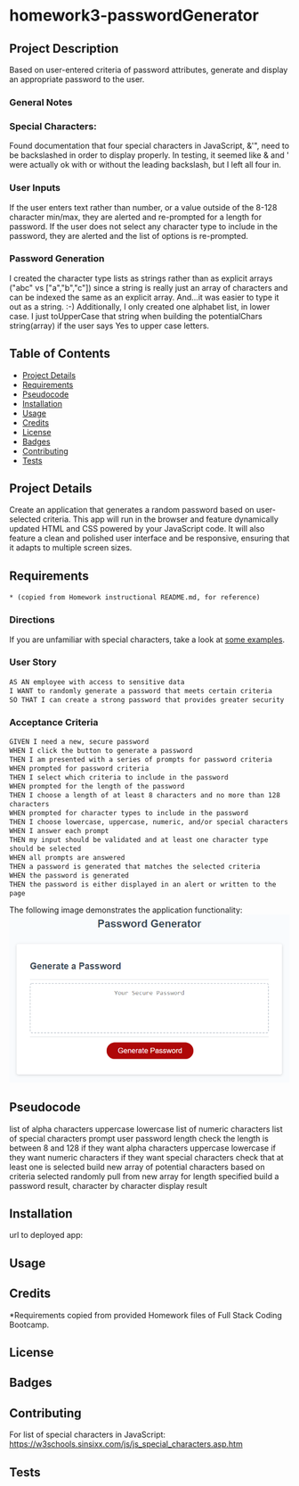 # homework3-passwordGenerator

## Project Description
Based on user-entered criteria of password attributes, generate and display an appropriate password to the user.

### General Notes
### Special Characters:
Found documentation that four special characters in JavaScript, &\'", need to be backslashed in order to display properly. In testing, it seemed like & and ' were actually ok with or without the leading backslash, but I left all four in.
### User Inputs
If the user enters text rather than number, or a value outside of the 8-128 character min/max, they are alerted and re-prompted for a length for password. If the user does not select any character type to include in the password, they are alerted and the list of options is re-prompted.
### Password Generation
I created the character type lists as strings rather than as explicit arrays ("abc" vs ["a","b","c"]) since a string is really just an array of characters and can be indexed the same as an explicit array. And...it was easier to type it out as a string. :-) Additionally, I only created one alphabet list, in lower case. I just toUpperCase that string when building the potentialChars string(array) if the user says Yes to upper case letters.

## Table of Contents
* [Project Details](#project-details)
* [Requirements](#requirements)
* [Pseudocode](#pseudocode)
* [Installation](#installation)
* [Usage](#usage)
* [Credits](#credits)
* [License](#license)
* [Badges](#badges)
* [Contributing](#contributing)
* [Tests](#tests)

## Project Details
Create an application that generates a random password based on user-selected criteria. This app will run in the browser and feature dynamically updated HTML and CSS powered by your JavaScript code. It will also feature a clean and polished user interface and be responsive, ensuring that it adapts to multiple screen sizes.

## Requirements 
    * (copied from Homework instructional README.md, for reference)

### Directions
If you are unfamiliar with special characters, take a look at [some examples](https://www.owasp.org/index.php/Password_special_characters).

### User Story

```
AS AN employee with access to sensitive data
I WANT to randomly generate a password that meets certain criteria
SO THAT I can create a strong password that provides greater security
```

### Acceptance Criteria

```
GIVEN I need a new, secure password
WHEN I click the button to generate a password
THEN I am presented with a series of prompts for password criteria
WHEN prompted for password criteria
THEN I select which criteria to include in the password
WHEN prompted for the length of the password
THEN I choose a length of at least 8 characters and no more than 128 characters
WHEN prompted for character types to include in the password
THEN I choose lowercase, uppercase, numeric, and/or special characters
WHEN I answer each prompt
THEN my input should be validated and at least one character type should be selected
WHEN all prompts are answered
THEN a password is generated that matches the selected criteria
WHEN the password is generated
THEN the password is either displayed in an alert or written to the page
```
The following image demonstrates the application functionality:
![password generator demo](./Assets/03-javascript-homework-demo.png)

## Pseudocode
list of alpha characters
    uppercase
    lowercase
list of numeric characters
list of special characters
prompt user
    password length
        check the length is between 8 and 128
    if they want alpha characters
        uppercase
        lowercase
    if they want numeric characters
    if they want special characters
        check that at least one is selected
build new array of potential characters based on criteria selected
randomly pull from new array for length specified
    build a password result, character by character
display result

## Installation
url to deployed app:
## Usage
## Credits
*Requirements copied from provided Homework files of Full Stack Coding Bootcamp.
## License
## Badges
## Contributing
For list of special characters in JavaScript:
https://w3schools.sinsixx.com/js/js_special_characters.asp.htm

## Tests

